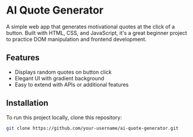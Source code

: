 # AI Quote Generator

A simple web app that generates motivational quotes at the click of a button. Built with HTML, CSS, and JavaScript, it's a great beginner project to practice DOM manipulation and frontend development.

## Features
- Displays random quotes on button click
- Elegant UI with gradient background
- Easy to extend with APIs or additional features

## Installation
To run this project locally, clone this repository:
```bash
git clone https://github.com/your-username/ai-quote-generator.git
